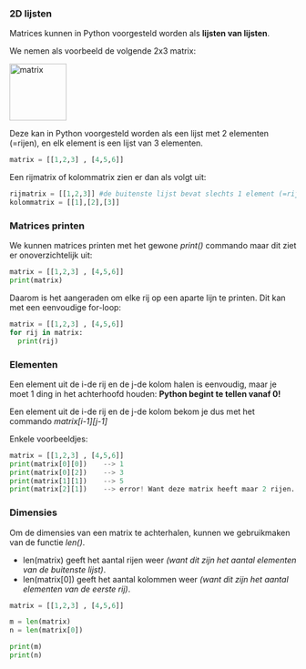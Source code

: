 ### 2D lijsten

Matrices kunnen in Python voorgesteld worden als **lijsten van lijsten**. 

We nemen als voorbeeld de volgende 2x3 matrix:

<img width="100" alt="matrix" src="https://github.com/milanvandeput/Dodona-SML/assets/61200054/fa1d4c30-6cd1-4fe9-9774-af016747e1fa">

Deze kan in Python voorgesteld worden als een lijst met 2 elementen (=rijen), en elk element is een lijst van 3 elementen.

```python
matrix = [[1,2,3] , [4,5,6]]
```

Een rijmatrix of kolommatrix zien er dan als volgt uit:
```python
rijmatrix = [[1,2,3]] #de buitenste lijst bevat slechts 1 element (=rij), dit element is opnieuw een lijst.
kolommatrix = [[1],[2],[3]]   
```

### Matrices printen
We kunnen matrices printen met het gewone *print()* commando maar dit ziet er onoverzichtelijk uit:
```python
matrix = [[1,2,3] , [4,5,6]]
print(matrix)
```

Daarom is het aangeraden om elke rij op een aparte lijn te printen. Dit kan met een eenvoudige for-loop:
```python
matrix = [[1,2,3] , [4,5,6]]
for rij in matrix:
  print(rij)
```
### Elementen
Een element uit de i-de rij en de j-de kolom halen is eenvoudig, maar je moet 1 ding in het achterhoofd houden: **Python begint te tellen vanaf 0!**

Een element uit de i-de rij en de j-de kolom bekom je dus met het commando *matrix[i-1][j-1]*

Enkele voorbeeldjes:
```python
matrix = [[1,2,3] , [4,5,6]]
print(matrix[0][0])    --> 1
print(matrix[0][2])    --> 3
print(matrix[1][1])    --> 5
print(matrix[2][1])    --> error! Want deze matrix heeft maar 2 rijen.
```

### Dimensies
Om de dimensies van een matrix te achterhalen, kunnen we gebruikmaken van de functie *len()*. 

- len(matrix) geeft het aantal rijen weer *(want dit zijn het aantal elementen van de buitenste lijst)*.
- len(matrix[0]) geeft het aantal kolommen weer *(want dit zijn het aantal elementen van de eerste rij)*.

```python
matrix = [[1,2,3] , [4,5,6]]

m = len(matrix)
n = len(matrix[0])

print(m)
print(n)
```

